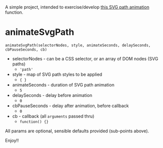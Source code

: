 A simple project, intended to exercise/develop [this SVG path animation](https://gist.github.com/crazy4groovy/b9793d573e9b58e1c758a0b6379cfe22) function.

# animateSvgPath

`animateSvgPath(selectorNodes, style, animateSeconds, delaySeconds, cbPauseSeconds, cb)`

* selectorNodes - can be a CSS selector, or an array of DOM nodes (SVG paths)
	* `'path'`
* style - map of SVG path styles to be applied
	* `{ }` 
* animateSeconds - duration of SVG path animation
	* `5`
* delaySeconds - delay before animation
	* `0` 
* cbPauseSeconds - delay after animation, before callback
	* `0`
* cb - callback (all `arguments` passed thru)
	* `function() {}`

All params are optional, sensible defaults provided (sub-points above).

Enjoy!!
